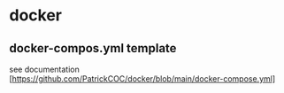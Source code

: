 # docker

## docker-compos.yml template

see documentation [https://github.com/PatrickCOC/docker/blob/main/docker-compose.yml]
